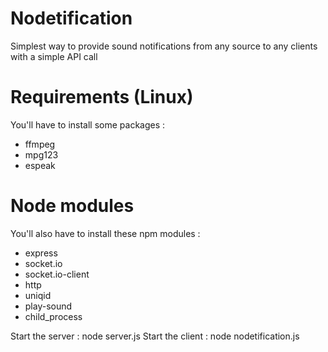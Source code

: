 # Nodetification
Simplest way to provide sound notifications from any source to any clients with a simple API call

#  Requirements (Linux)
You'll have to install some packages :
- ffmpeg
- mpg123
- espeak

# Node modules 
You'll also have to install these npm modules : 
- express
- socket.io
- socket.io-client
- http
- uniqid
- play-sound
- child_process

Start the server : node server.js
Start the client : node nodetification.js
